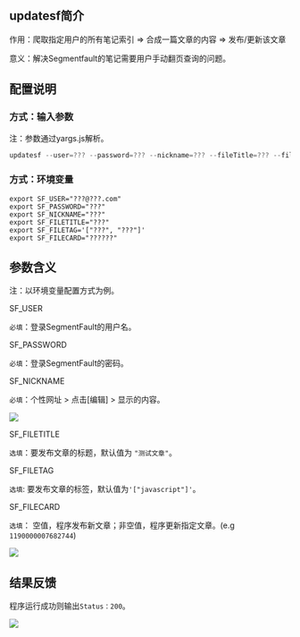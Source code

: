 ## updatesf简介

作用：爬取指定用户的所有笔记索引 => 合成一篇文章的内容 => 发布/更新该文章

意义：解决Segmentfault的笔记需要用户手动翻页查询的问题。

## 配置说明

### 方式：输入参数

注：参数通过yargs.js解析。

```javascript
updatesf --user=??? --password=??? --nickname=??? --fileTitle=??? --fileTag=??? --fileCard=???


```

### 方式：环境变量

```
export SF_USER="???@???.com"
export SF_PASSWORD="???"
export SF_NICKNAME="???"
export SF_FILETITLE="???"
export SF_FILETAG='["???", "???"]'
export SF_FILECARD="??????"
```

## 参数含义

注：以环境变量配置方式为例。

SF_USER

`必填`：登录SegmentFault的用户名。

SF_PASSWORD

`必填`：登录SegmentFault的密码。

SF_NICKNAME

`必填`：个性网址 > 点击[编辑] > 显示的内容。

![](https://ww1.sinaimg.cn/large/006tNc79ly1ffg2e6kdeqj31c80eimyv.jpg)

SF_FILETITLE

`选填`：要发布文章的标题，默认值为  `"测试文章"`。

SF_FILETAG

`选填`:  要发布文章的标签，默认值为`'["javascript"]'`。

SF_FILECARD

`选填`： 空值，程序发布新文章；非空值，程序更新指定文章。(e.g `1190000007682744`)

![](https://ww3.sinaimg.cn/large/006tNc79ly1ffg2kulek8j30s201st93.jpg)

## 结果反馈

程序运行成功则输出`Status：200`。

![](https://ww3.sinaimg.cn/large/006tNc79ly1ffg2nm1e0lj30lw024t8v.jpg)

